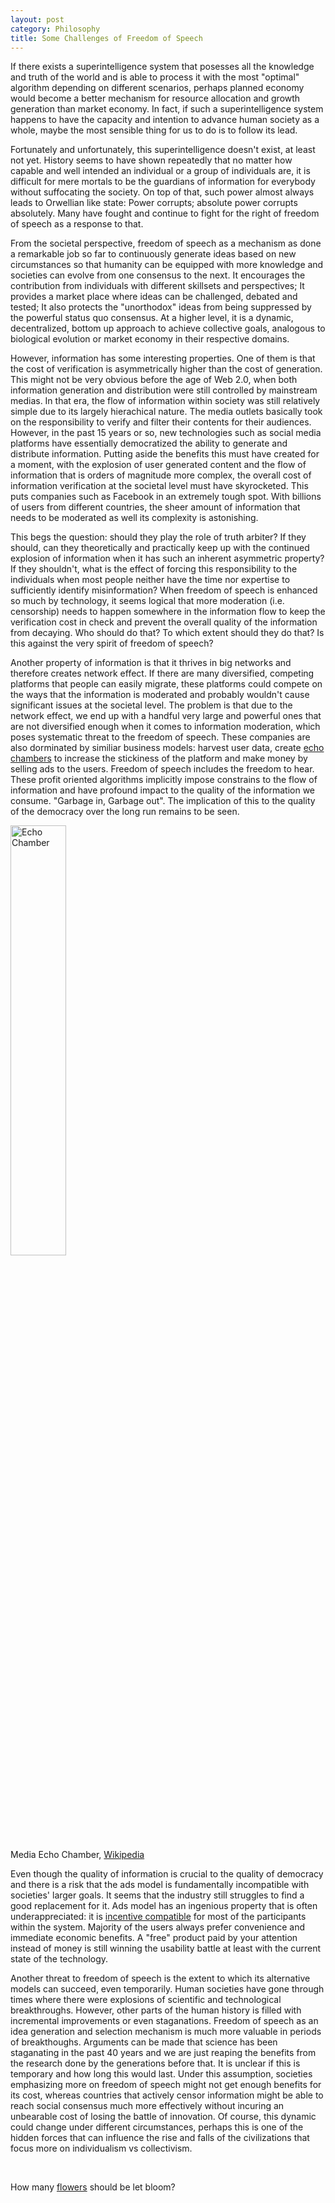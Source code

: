 ```yaml
---
layout: post
category: Philosophy
title: Some Challenges of Freedom of Speech
---
```


If there exists a superintelligence system that posesses all the
knowledge and truth of the world and is able to process it with the
most "optimal" algorithm depending on different scenarios, perhaps planned
economy would become a better mechanism for resource allocation and growth
generation than market economy. In fact, if such a superintelligence
system happens to have the capacity and intention to advance human
society as a whole, maybe the most sensible thing for us to do is to
follow its lead.

Fortunately and unfortunately, this superintelligence doesn't exist,
at least not yet. History seems to have shown repeatedly that no
matter how capable and well intended an individual or a group of
individuals are, it is difficult for mere mortals to be the guardians
of information for everybody without suffocating the society. On top
of that, such power almost always leads to Orwellian like state: Power
corrupts; absolute power corrupts absolutely. Many have fought and
continue to fight for the right of freedom of speech as a response to
that.

From the societal perspective, freedom of speech as a mechanism as
done a remarkable job so far to continuously generate ideas based on
new circumstances so that humanity can be equipped with more knowledge
and societies can evolve from one consensus to the next. It encourages
the contribution from individuals with different skillsets and
perspectives; It provides a market place where ideas can be
challenged, debated and tested; It also protects the "unorthodox"
ideas from being suppressed by the powerful status quo consensus. At a
higher level, it is a dynamic, decentralized, bottom up approach to
achieve collective goals, analogous to biological evolution or market
economy in their respective domains.

However, information has some interesting properties. One of them is
that the cost of verification is asymmetrically higher than the cost
of generation. This might not be very obvious before the age of Web
2.0, when both information generation and distribution were still
controlled by mainstream medias. In that era, the flow of information
within society was still relatively simple due to its largely
hierachical nature. The media outlets basically took on the
responsibility to verify and filter their contents for their
audiences. However, in the past 15 years or so, new technologies such
as social media platforms have essentially democratized the ability to
generate and distribute information. Putting aside the benefits this
must have created for a moment, with the explosion of user generated
content and the flow of information that is orders of magnitude more
complex, the overall cost of information verification at the societal
level must have skyrocketed. This puts companies such as Facebook in
an extremely tough spot. With billions of users from different
countries, the sheer amount of information that needs to be moderated
as well its complexity is astonishing. 

This begs the question: should they play the role of truth arbiter? If
they should, can they theoretically and practically keep up with the
continued explosion of information when it has such an inherent
asymmetric property? If they shouldn't, what is the effect of forcing
this responsibility to the individuals when most people neither have
the time nor expertise to sufficiently identify misinformation? When
freedom of speech is enhanced so much by technology, it seems logical
that more moderation (i.e. censorship) needs to happen somewhere in the
information flow to keep the verification cost in check and prevent
the overall quality of the information from decaying. Who should do
that? To which extent should they do that?  Is this against the very
spirit of freedom of speech?

Another property of information is that it thrives in big networks and
therefore creates network effect. If there are many diversified,
competing platforms that people can easily migrate, these platforms
could compete on the ways that the information is moderated and
probably wouldn't cause significant issues at the societal level. The
problem is that due to the network effect, we end up with a handful
very large and powerful ones that are not diversified enough when
it comes to information moderation, which poses systematic threat to
the freedom of speech. These companies are also dorminated by similiar
business models: harvest user data, create [echo
chambers](https://en.wikipedia.org/wiki/Echo_chamber_(media)) to
increase the stickiness of the platform and make money by selling ads
to the users. Freedom of speech includes the freedom to hear. These
profit oriented algorithms implicitly impose constrains to the flow of
information and have profound impact to the quality of the information
we consume. "Garbage in, Garbage out". The implication of this to the
quality of the democracy over the long run remains to be seen.


<img src="{{ site.baseurl }}/images/echo-chamber.png" alt="Echo Chamber" style="width: 42%;"/><br/>
<span class="image-label">Media Echo Chamber, [Wikipedia](https://en.wikipedia.org/wiki/Echo_chamber_(media))</span>

Even though the quality of information is crucial to the quality of
democracy and there is a risk that the ads model is fundamentally
incompatible with societies' larger goals. It seems that the industry
still struggles to find a good replacement for it. Ads model has an
ingenious property that is often underappreciated: it is [incentive
compatible](https://en.wikipedia.org/wiki/Incentive_compatibility) for
most of the participants within the system. Majority of the users
always prefer convenience and immediate economic benefits. A "free"
product paid by your attention instead of money is still winning the
usability battle at least with the current state of the technology.


Another threat to freedom of speech is the extent to which its
alternative models can succeed, even temporarily. Human societies have
gone through times where there were explosions of scientific and
technological breakthroughs. However, other parts of the human history
is filled with incremental improvements or even staganations. Freedom
of speech as an idea generation and selection mechanism is much more
valuable in periods of breakthoughs. Arguments can be made that
science has been staganating in the past 40 years and we are just
reaping the benefits from the research done by the generations before
that. It is unclear if this is temporary and how long this would
last. Under this assumption, societies emphasizing more on freedom of
speech might not get enough benefits for its cost, whereas countries
that actively censor information might be able to reach social
consensus much more effectively without incuring an unbearable cost of
losing the battle of innovation. Of course, this dynamic could change
under different circumstances, perhaps this is one of the hidden forces
that can influence the rise and falls of the civilizations that focus
more on individualism vs collectivism.

<br/>

How many
[flowers](https://en.wikipedia.org/wiki/Hundred_Flowers_Campaign)
should be let bloom?
